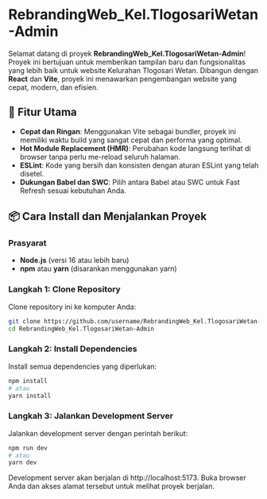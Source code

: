 # RebrandingWeb_Kel.TlogosariWetan-Admin

Selamat datang di proyek **RebrandingWeb_Kel.TlogosariWetan-Admin**! Proyek ini bertujuan untuk memberikan tampilan baru dan fungsionalitas yang lebih baik untuk website Kelurahan Tlogosari Wetan. Dibangun dengan **React** dan **Vite**, proyek ini menawarkan pengembangan website yang cepat, modern, dan efisien.

## 🚀 Fitur Utama

- **Cepat dan Ringan**: Menggunakan Vite sebagai bundler, proyek ini memiliki waktu build yang sangat cepat dan performa yang optimal.
- **Hot Module Replacement (HMR)**: Perubahan kode langsung terlihat di browser tanpa perlu me-reload seluruh halaman.
- **ESLint**: Kode yang bersih dan konsisten dengan aturan ESLint yang telah disetel.
- **Dukungan Babel dan SWC**: Pilih antara Babel atau SWC untuk Fast Refresh sesuai kebutuhan Anda.

## 📦 Cara Install dan Menjalankan Proyek

### Prasyarat

- **Node.js** (versi 16 atau lebih baru)
- **npm** atau **yarn** (disarankan menggunakan yarn)

### Langkah 1: Clone Repository

Clone repository ini ke komputer Anda:

```bash
git clone https://github.com/username/RebrandingWeb_Kel.TlogosariWetan-Admin.git
cd RebrandingWeb_Kel.TlogosariWetan-Admin

```

### Langkah 2: Install Dependencies

Install semua dependencies yang diperlukan:

```bash
npm install
# atau
yarn install
```

### Langkah 3: Jalankan Development Server

Jalankan development server dengan perintah berikut:

```bash
npm run dev
# atau
yarn dev
```

Development server akan berjalan di http://localhost:5173. Buka browser Anda dan akses alamat tersebut untuk melihat proyek berjalan.
